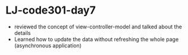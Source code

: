 # LJ-code301-day7

* reviewed the concept of view-controller-model and talked about the details
* Learned how to update the data without refreshing the whole page (asynchronous application)
